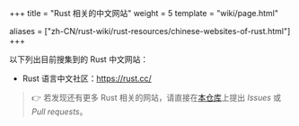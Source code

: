 +++
title = "Rust 相关的中文网站"
weight = 5
template = "wiki/page.html"

aliases = ["zh-CN/rust-wiki/rust-resources/chinese-websites-of-rust.html"]
+++

以下列出目前搜集到的 Rust 中文网站：

- Rust 语言中文社区：<https://rust.cc/>


> 👉 若发现还有更多 Rust 相关的网站，请直接在[本仓库](https://github.com/rust-lang-cn/rustwiki.org)上提出 *Issues* 或 *Pull requests*。
